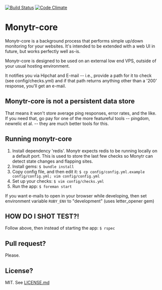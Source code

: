 [![Build Status](https://travis-ci.org/kalleth/monytr-core.svg?branch=master)](https://travis-ci.org/kalleth/monytr-core) 
[![Code Climate](https://codeclimate.com/github/kalleth/monytr-core.png)](https://codeclimate.com/github/kalleth/monytr-core)

# Monytr-core
Monytr-core is a background process that performs simple up/down monitoring for your websites. It's intended to be extended with a web UI in future, but works perfectly well as-is.

Monytr-core is designed to be used on an external low end VPS, outside of your usual hosting environment.

It notifies you via Hipchat and E-mail -- i.e., provide a path for it to check (see config/checks.yml) and if that path returns anything other than a '200' response, you'll get an e-mail.

## Monytr-core is not a persistent data store
That means it won't store average ping responses, error rates, and the like. If you need that, go pay for one of the more featureful tools -- pingdom, newrelic et al. -- they are much better tools for this.

## Running monytr-core
1. Install dependency 'redis'. Monytr expects redis to be running locally on a default port. This is used to store the last few checks so Monytr can detect state changes and flapping sites.
2. Install gems: `$ bundle install`
3. Copy config file, and then edit it: `$ cp config/config.yml.example config/config.yml; vim config/config.yml`
4. Set up your checks: `$ vim config/checks.yml`
5. Run the app: `$ foreman start`

If you want e-mails to open in your browser while developing, then set
environment variable `RUBY_ENV` to "development" (uses letter_opener gem)

## HOW DO I SHOT TEST?!
Follow above, then instead of starting the app:
`$ rspec`

## Pull request?
Please.

## License?
MIT. See [LICENSE.md](LICENSE.md)
